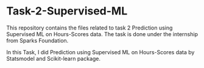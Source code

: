 # Task-2-Supervised-ML
This repository contains the files related to task 2 Prediction using Supervised ML on Hours-Scores data.
The task is done under the internship from Sparks Foundation.

In this Task, I did Prediction using Supervised ML on Hours-Scores data by Statsmodel and Scikit-learn package.
